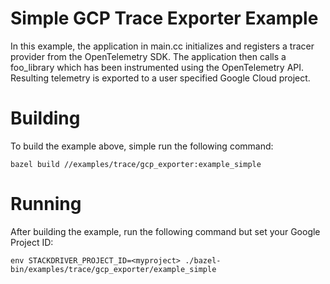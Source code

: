 # Simple GCP Trace Exporter Example

In this example, the application in main.cc initializes and registers a tracer provider from the OpenTelemetry SDK. The application then calls a foo_library which has been instrumented using the OpenTelemetry API.
Resulting telemetry is exported to a user specified Google Cloud project.  

# Building
To build the example above, simple run the following command:
```
bazel build //examples/trace/gcp_exporter:example_simple
```

# Running
After building the example, run the following command but set your Google Project ID:
```
env STACKDRIVER_PROJECT_ID=<myproject> ./bazel-bin/examples/trace/gcp_exporter/example_simple
```
